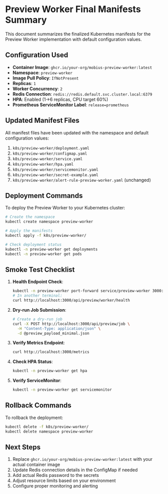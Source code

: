 # Preview Worker Final Manifests Summary

This document summarizes the finalized Kubernetes manifests for the Preview Worker implementation with default configuration values.

## Configuration Used

- **Container Image**: `ghcr.io/your-org/mobius-preview-worker:latest`
- **Namespace**: `preview-worker`
- **Image Pull Policy**: `IfNotPresent`
- **Replicas**: `1`
- **Worker Concurrency**: `2`
- **Redis Connection**: `redis://redis.default.svc.cluster.local:6379`
- **HPA**: Enabled (1→6 replicas, CPU target 60%)
- **Prometheus ServiceMonitor Label**: `release=prometheus`

## Updated Manifest Files

All manifest files have been updated with the namespace and default configuration values:

1. `k8s/preview-worker/deployment.yaml`
2. `k8s/preview-worker/configmap.yaml`
3. `k8s/preview-worker/service.yaml`
4. `k8s/preview-worker/hpa.yaml`
5. `k8s/preview-worker/servicemonitor.yaml`
6. `k8s/preview-worker/secret-example.yaml`
7. `k8s/preview-worker/alert-rule-preview-worker.yaml` (unchanged)

## Deployment Commands

To deploy the Preview Worker to your Kubernetes cluster:

```bash
# Create the namespace
kubectl create namespace preview-worker

# Apply the manifests
kubectl apply -f k8s/preview-worker/

# Check deployment status
kubectl -n preview-worker get deployments
kubectl -n preview-worker get pods
```

## Smoke Test Checklist

1. **Health Endpoint Check**:
   ```bash
   kubectl -n preview-worker port-forward service/preview-worker 3000:3000
   # In another terminal:
   curl http://localhost:3000/api/preview/worker/health
   ```

2. **Dry-run Job Submission**:
   ```bash
   # Create a dry-run job
   curl -X POST http://localhost:3000/api/preview/job \
     -H "Content-Type: application/json" \
     -d @preview_payload_minimal.json
   ```

3. **Verify Metrics Endpoint**:
   ```bash
   curl http://localhost:3000/metrics
   ```

4. **Check HPA Status**:
   ```bash
   kubectl -n preview-worker get hpa
   ```

5. **Verify ServiceMonitor**:
   ```bash
   kubectl -n preview-worker get servicemonitor
   ```

## Rollback Commands

To rollback the deployment:

```bash
kubectl delete -f k8s/preview-worker/
kubectl delete namespace preview-worker
```

## Next Steps

1. Replace `ghcr.io/your-org/mobius-preview-worker:latest` with your actual container image
2. Update Redis connection details in the ConfigMap if needed
3. Add actual Redis password to the secrets
4. Adjust resource limits based on your environment
5. Configure proper monitoring and alerting